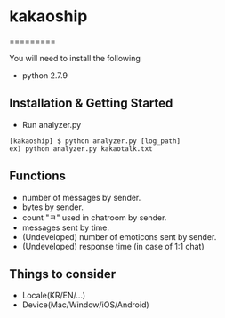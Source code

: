 # kakaoship
=========

You will need to install the following

  - python 2.7.9
  
Installation & Getting Started
--------------

  - Run analyzer.py
```
[kakaoship] $ python analyzer.py [log_path]
ex) python analyzer.py kakaotalk.txt
```

Functions
--------------
  - number of messages by sender.
  - bytes by sender.
  - count "ㅋ" used in chatroom by sender.
  - messages sent by time.
  - (Undeveloped) number of emoticons sent by sender.
  - (Undeveloped) response time (in case of 1:1 chat)
  
Things to consider
--------------
  - Locale(KR/EN/...)
  - Device(Mac/Window/iOS/Android)
